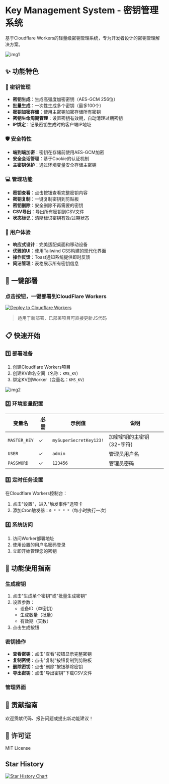 # Key Management System - 密钥管理系统

基于Cloudflare Workers的轻量级密钥管理系统，专为开发者设计的密钥管理解决方案。

![img1](https://github.com/user-attachments/assets/5b7cdb82-002c-45da-89d9-58ea64f71d25)


## ✨ 功能特色

### 🔑 密钥管理
- **密钥生成**：生成高强度加密密钥（AES-GCM 256位）
- **批量生成**：一次性生成多个密钥（最多100个）
- **密钥加密存储**：使用主密钥加密存储所有密钥
- **密钥生命周期管理**：设置密钥有效期，自动清理过期密钥
- **IP绑定**：记录密钥生成时的客户端IP地址

### 🛡️ 安全特性
- **端到端加密**：密钥在存储前使用AES-GCM加密
- **安全会话管理**：基于Cookie的认证机制
- **主密钥保护**：通过环境变量安全存储主密钥

### 💻 管理功能
- **密钥查看**：点击按钮查看完整密钥内容
- **密钥复制**：一键复制密钥到剪贴板
- **密钥删除**：安全删除不再需要的密钥
- **CSV导出**：导出所有密钥到CSV文件
- **状态标记**：清晰标识密钥有效/过期状态

### 🎨 用户体验
- **响应式设计**：完美适配桌面和移动设备
- **优雅的UI**：使用Tailwind CSS构建的现代化界面
- **操作反馈**：Toast通知系统提供即时反馈
- **简洁管理**：表格展示所有密钥信息

## 🚀 一键部署

### 点击按钮，一键部署到CloudFlare Workers

[![Deploy to Cloudflare Workers](https://deploy.workers.cloudflare.com/button)](https://deploy.workers.cloudflare.com/?url=https://github.com/rento666/KeyManagementSystem)

> 适用于新部署，已部署项目可直接更新JS代码

## 📋 快速开始

### 1️⃣ 部署准备
1. 创建Cloudflare Workers项目
2. 创建KV命名空间（名称：`KMS_KV`）
3. 绑定KV到Worker（变量名：`KMS_KV`）

![img2](https://github.com/user-attachments/assets/c6553d96-8a0f-412e-bbfb-0df4817feed5)

### 2️⃣ 环境变量配置
| 变量名 | 必需 | 示例值 | 说明 |
|--------|------|--------|------|
| `MASTER_KEY` | ✓ | `mySuperSecretKey123!` | 加密密钥的主密钥(32+字符) |
| `USER` | ✓ | `admin` | 管理员用户名 |
| `PASSWORD` | ✓ | `123456` | 管理员密码 |

### 3️⃣ 定时任务设置
在Cloudflare Workers控制台：
1. 点击"设置"，进入"触发事件"选项卡
2. 添加Cron触发器：`0 * * * *`（每小时执行一次）

### 4️⃣ 系统访问
1. 访问Worker部署地址
2. 使用设置的用户名密码登录
3. 立即开始管理您的密钥

## 🔧 功能使用指南

### 生成密钥
1. 点击"生成单个密钥"或"批量生成密钥"
2. 设置参数：
   - 设备ID（单密钥）
   - 生成数量（批量）
   - 有效期（天数）
3. 点击生成按钮

### 密钥操作
- **查看密钥**：点击"查看"按钮显示完整密钥
- **复制密钥**：点击"复制"按钮复制到剪贴板
- **删除密钥**：点击"删除"按钮移除密钥
- **导出密钥**：点击"导出密钥"下载CSV文件

### 管理界面


## 🤝 贡献指南
欢迎贡献代码、报告问题或提出新功能建议！

## 📜 许可证
MIT License

## Star History

[![Star History Chart](https://api.star-history.com/svg?repos=rento666/KeyManagementSystem&type=Date)](https://www.star-history.com/#rento666/KeyManagementSystem&Date)
